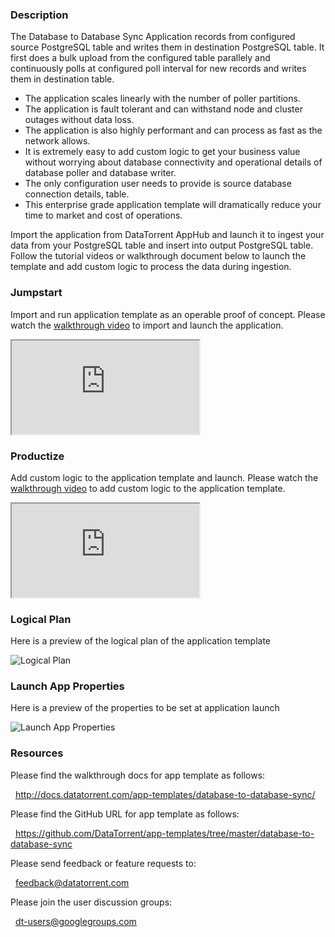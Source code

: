 ### Description
The Database to Database Sync Application records from configured source PostgreSQL table and writes them in destination PostgreSQL table. It first does a bulk upload from the configured table parallely and continuously polls at configured poll interval for new records and writes them in destination table.
- The application scales linearly with the number of poller partitions.
- The application is fault tolerant and can withstand node and cluster outages without data loss.
- The application is also highly performant and can process as fast as the network allows.
- It is extremely easy to add custom logic to get your business value without worrying about database connectivity and operational details of database poller and database writer.
- The only configuration user needs to provide is source database connection details, table.
- This enterprise grade application template will dramatically reduce your time to market and cost of operations.

Import the application from DataTorrent AppHub and launch it to ingest your data from your PostgreSQL table and insert into output PostgreSQL table. Follow the tutorial videos or walkthrough document below to launch the template and add custom logic to process the data during ingestion.

### Jumpstart
Import and run application template as an operable proof of concept. Please watch the [walkthrough video](https://www.youtube.com/watch?v=F0arSlih73A) to import and launch the application.

<iframe src="https://www.youtube.com/embed/F0arSlih73A?enablejsapi=1" allowfullscreen="allowfullscreen" class="video" id="basicVideo" ga-track="basicVideo"></iframe>

### Productize
Add custom logic to the application template and launch. Please watch the [walkthrough video](https://www.youtube.com/watch?v=702HBqsLgJ4) to add custom logic to the application template.

<iframe src="https://www.youtube.com/embed/702HBqsLgJ4?enablejsapi=1" allowfullscreen="allowfullscreen" class="video" id="advancedVideo" ga-track="advancedVideo"></iframe>

### Logical Plan

Here is a preview of the logical plan of the application template

![Logical Plan](https://lh4.googleusercontent.com/ndjrVaSvD3-pzWA6sdyuNjYuJQzyYNgM8Tn0zQ6PKVE3bV99Pv0Y1QCEexU4snLC_-RY_HXCcRBYUik=w1887-h985)

### Launch App Properties

Here is a preview of the properties to be set at application launch

![Launch App Properties](https://lh5.googleusercontent.com/2ApMgu81aMs9Vgcdr5i1G6-MvpCW7_MtG92sI-j7QB3gt4OWMYfRghrjhRF-Pv1hYdBuiC2twnwIjE8=w1887-h985)

### Resources

Please find the walkthrough docs for app template as follows:

&nbsp; <a href="http://docs.datatorrent.com/app-templates/database-to-database-sync/"  class="docs" id="docs" ga-track="docs" target="_blank">http://docs.datatorrent.com/app-templates/database-to-database-sync/</a>

Please find the GitHub URL for app template as follows:

&nbsp; <a href="https://github.com/DataTorrent/app-templates/tree/master/database-to-database-sync"  class="github" id="github" ga-track="github" target="_blank">https://github.com/DataTorrent/app-templates/tree/master/database-to-database-sync</a>

Please send feedback or feature requests to:

&nbsp; <a href="mailto:feedback@datatorrent.com"  class="feedback" id="feedback" ga-track="feedback">feedback@datatorrent.com</a>

Please join the user discussion groups:

&nbsp; <a href="mailto:dt-users@googlegroups.com"  class="maillist" id="maillist" ga-track="maillist">dt-users@googlegroups.com</a>
